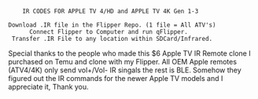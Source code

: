         IR CODES FOR APPLE TV 4/HD and APPLE TV 4K Gen 1-3
    
    Download .IR file in the Flipper Repo. (1 file = All ATV's)
          Connect Flipper to Computer and run qFlipper.
     Transfer .IR File to any location within SDCard/Infrared.

Special thanks to the people who made this $6 Apple TV IR Remote clone I purchased on Temu and clone with my Flipper.
All OEM Apple remotes (ATV4/4K) only send vol+/Vol- IR singals the rest is BLE.
Somehow they figured out the IR commands for the newer Apple TV models and I appreciate it, Thank you.

         
     

           
                                                                  

